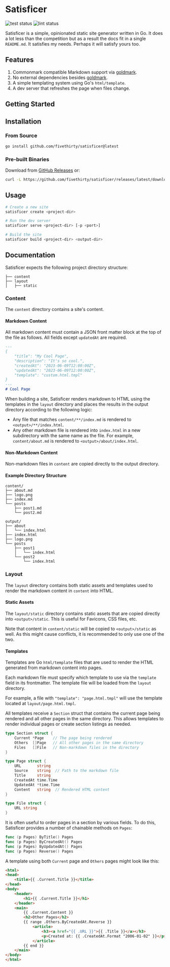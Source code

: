 # Satisficer

![test status](https://github.com/fivethirty/satisficer/actions/workflows/test.yml/badge.svg)
![lint status](https://github.com/fivethirty/satisficer/actions/workflows/lint.yml/badge.svg)


Satisficer is a simple, opinionated static site generator written in Go. It does
a lot less than the competition but as a result the docs fit in a single `README.md`.
It satisfies my needs. Perhaps it will satisfy yours too.

## Features

1. Commonmark compatible Markdown support via [goldmark](https://github.com/yuin/goldmark).
2. No external dependencies besides [goldmark](https://github.com/yuin/goldmark).
3. A simple templating system using Go's `html/template`.
4. A dev server that refreshes the page when files change.

## Getting Started

## Installation

### From Source
```bash
go install github.com/fivethirty/satisficer@latest
```

### Pre-built Binaries
Download from [GitHub Releases](https://github.com/fivethirty/satisficer/releases) or:

```bash
curl -L https://github.com/fivethirty/satisficer/releases/latest/download/satisficer-linux-amd64.tar.gz | tar -xz
```

## Usage

```bash
# Create a new site
satisficer create <project-dir>

# Run the dev server
satisficer serve <project-dir> [-p <port>]

# Build the site
satisficer build <project-dir> <output-dir>
```

## Documentation

Satisficer expects the following project directory structure:

```
├── content
├── layout
│   ├── static
```

### Content

The `content` directory contains a site's content.

#### Markdown Content

All markdown content must contain a JSON front matter block at the top of the
file as follows. All fields except `updatedAt` are required.

```markdown
---
{
    "title": "My Cool Page",
    "description": "It's so cool.",
    "createdAt": "2023-06-09T12:00:00Z",
    "updatedAt": "2023-06-09T12:00:00Z",
    "template": "custom.html.tmpl"
}
---
# Cool Page
```

When building a site, Satisficer renders markdown to HTML using the templates in
the `layout` directory and places the results in the output directory according
to the following logic:

- Any file that matches `content/**/index.md` is rendered to `<output>/**/index.html`.
- Any other markdown file is rendered into `index.html` in a new subdirectory
  with the same name as the file. For example, `content/about.md` is rendered to
  `<output>/about/index.html`.

#### Non-Markdown Content

Non-markdown files in `content` are copied directly to the output directory.


#### Example Directory Structure

```
content/
├── about.md
├── logo.png
├── index.md
└── posts
    ├── post1.md
    └── post2.md

output/
├── about
│   └── index.html
├── index.html
├── logo.png
└── posts
    ├── post1
    │   └── index.html
    └── post2
        └── index.html
```
### Layout

The `layout` directory contains both static assets and templates used to
render the markdown content in `content` into HTML.

#### Static Assets

The `layout/static` directory contains static assets that are copied directly
into `<output>/static`. This is useful for Favicons, CSS files, etc.

Note that content in `content/static` will be copied to `<output>/static` as
well. As this might cause conflicts, it is recommended to only use one of the
two.


#### Templates

Templates are Go `html/template` files that are used to render the HTML
generated from markdown content into pages.

Each markdown file must specify which template to use via the `template` field
in its frontmatter. The template file will be loaded from the `layout`
directory.

For example, a file with `"template": "page.html.tmpl"` will use the template
located at `layout/page.html.tmpl`.

All templates receive a `Section` struct that contains the current page being
rendered and all other pages in the same directory. This allows templates to
render individual pages or create section listings as needed.

```go
type Section struct {
	Current *Page    // The page being rendered
	Others  []Page   // All other pages in the same directory
	Files   []File   // Non-markdown files in the directory
}

type Page struct {
	URL       string
	Source    string  // Path to the markdown file
	Title     string
	CreatedAt time.Time
	UpdatedAt *time.Time
	Content   string  // Rendered HTML content
}

type File struct {
	URL string
}
```

It is often useful to order pages in a section by various fields. To do this,
Satisficer provides a number of chainable methods on `Pages`:

```go
func (p Pages) ByTitle() Pages
func (p Pages) ByCreatedAt() Pages
func (p Pages) ByUpdatedAt() Pages
func (p Pages) Reverse() Pages
```

A template using both `Current` page and `Others` pages might look like this:

```html
<html>
<head>
    <title>{{ .Current.Title }}</title>
</head>
<body>
    <header>
        <h1>{{ .Current.Title }}</h1>
    </header>
    <main>
        {{ .Current.Content }}
        <h2>Other Pages</h2>
        {{ range .Others.ByCreatedAt.Reverse }}
            <article>
                <h3><a href="{{ .URL }}">{{ .Title }}</a></h3>
                <p>Created at: {{ .CreatedAt.Format "2006-01-02" }}</p>
            </article>
        {{ end }}
    </main>
</body>
</html>
```
